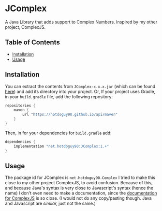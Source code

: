 # JComplex

A Java Library that adds support to Complex Numbers. Inspired by my other project, ComplexJS.

## Table of Contents

* [Installation](https://github.com/HotdoGuy90/JComplex/tree/master/README.md#installation)
* [Usage](https://github.com/HotdoGuy90/JComplex/tree/master/README.md#usage)

## Installation

You can extract the contents from `JComplex-x.x.x.jar` (which can be found [here](https://github.com/HotdoGuy90/JComplex/releases)) and add its directory into your project. Or, If your project uses Gradle, in your `build.gradle` file, add the following repository:
```groovy
repositories {
    maven {
        url "https://hotdoguy90.github.io/api/maven"
    }
}
```

Then, in for your dependencies for `build.gradle` add:

```groovy
dependencies {
    implementation "net.hotdoguy90:JComplex:1.+"
}
```

## Usage

The package id for JComplex is `net.hotdoguy90.Complex` I tried to make this close to my other project ComplexJS, to avoid confusion. Because of this, and because Java's syntax is very close to Javascript's syntax (hence the name) I don't even need to make a documentation, since the [documentation for ComplexJS](https://github.com/HotdoGuy90/ComplexJS/tree/master/README.md) is so close. (I would not do any copy/pasting though. Java and Javascript are *similar,* just not the same.)